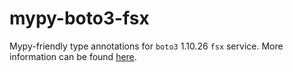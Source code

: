 # mypy-boto3-fsx

Mypy-friendly type annotations for `boto3` 1.10.26 `fsx` service.
More information can be found [here](https://github.com/vemel/mypy_boto3).